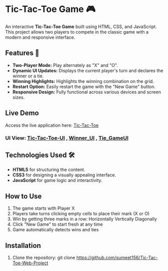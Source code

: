 # Tic-Tac-Toe Game 🎮

An interactive **Tic-Tac-Toe Game** built using HTML, CSS, and JavaScript. This project allows two players to compete in the classic game with a modern and responsive interface.

## Features 🚀
- **Two-Player Mode:** Play alternately as "X" and "O".
- **Dynamic UI Updates:** Displays the current player's turn and declares the winner or a tie.
- **Winning Highlights:** Highlights the winning combination on the grid.
- **Restart Option:** Easily restart the game with the "New Game" button.
- **Responsive Design:** Fully functional across various devices and screen sizes.

## Live Demo
Access the live application here: [Tic-Tac-Toe](https://meowcodes-tic-tac-toe.netlify.app/)

### UI View: [Tic-Tac-Toe-UI](assets/Tic_Tac_Toe.png) , [Winner_UI](assets/Winner.png) , [Tie_GameUI](assets/Tie_Game.png)

## Technologies Used 🛠️
- **HTML5** for structuring the content.
- **CSS3** for designing a visually appealing interface.
- **JavaScript** for game logic and interactivity.

## How to Use
1. The game starts with Player X
2. Players take turns clicking empty cells to place their mark (X or O)
3. Win by getting three marks in a row:
Horizontally
Vertically
Diagonally
4. Click "New Game" to start fresh at any time
5. Game automatically detects wins and ties

## Installation
1. Clone the repository:
   git clone https://github.com/sumeet156/Tic-Tac-Toe-Web-Project

